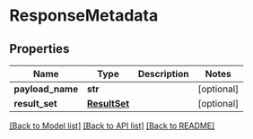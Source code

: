 # ResponseMetadata

## Properties
Name | Type | Description | Notes
------------ | ------------- | ------------- | -------------
**payload_name** | **str** |  | [optional] 
**result_set** | [**ResultSet**](ResultSet.md) |  | [optional] 

[[Back to Model list]](../README.md#documentation-for-models) [[Back to API list]](../README.md#documentation-for-api-endpoints) [[Back to README]](../README.md)



